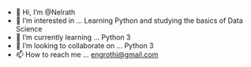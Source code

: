 - 👋 Hi, I’m @Nelrath
- 👀 I’m interested in ... Learning Python and studying the basics of Data Science
- 🌱 I’m currently learning ... Python 3
- 💞️ I’m looking to collaborate on ... Python 3
- 📫 How to reach me ... engrothi@gmail.com

<!---
Nelrath/Nelrath is a ✨ special ✨ repository because its `README.md` (this file) appears on your GitHub profile.
You can click the Preview link to take a look at your changes.
--->
